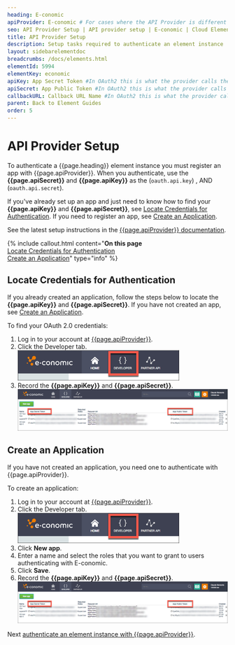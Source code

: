 ```yaml
---
heading: E-conomic
apiProvider: E-conomic # For cases where the API Provider is different than the element name. e;g;, ServiceNow vs. ServiceNow Oauth
seo: API Provider Setup | API provider setup | E-conomic | Cloud Elements API Docs
title: API Provider Setup
description: Setup tasks required to authenticate an element instance
layout: sidebarelementdoc
breadcrumbs: /docs/elements.html
elementId: 5994
elementKey: economic
apiKey: App Secret Token #In OAuth2 this is what the provider calls the apiKey, like Client ID, Consumer Key, API Key, or just Key
apiSecret: App Public Token #In OAuth2 this is what the provider calls the apiSecret, like Client Secret, Consumer Secret, API Secret, or just Secret
callbackURL: Callback URL Name #In OAuth2 this is what the provider calls the callbackURL, like Redirect URL, App URL, or just Callback URL
parent: Back to Element Guides
order: 5
---
```


# API Provider Setup

To authenticate a {{page.heading}} element instance you must register an app with {{page.apiProvider}}. When you authenticate, use the **{{page.apiSecret}}** and **{{page.apiKey}}** as the (`oauth.api.key`) ,  AND (`oauth.api.secret`).

If you've already set up an app and just need to know how to find your **{{page.apiKey}}** and **{{page.apiSecret}}**, see [Locate Credentials for Authentication](#locate-credentials-for-authentication). If you need to register an app, see [Create an Application](#create-an-application).

See the latest setup instructions in the [{{page.apiProvider}} documentation](https://www.e-conomic.com/developer/authentication).

{% include callout.html content="<strong>On this page</strong></br><a href=#locate-credentials-for-authentication>Locate Credentials for Authentication</a></br><a href=#create-an-application>Create an Application</a>" type="info" %}

## Locate Credentials for Authentication

If you already created an application, follow the steps below to locate the **{{page.apiKey}}** and **{{page.apiSecret}}**. If you have not created an app, see [Create an Application](#create-an-application).

To find your OAuth 2.0 credentials:

1. Log in to your account at [{{page.apiProvider}}](https://login.e-conomic.com/global#_ga=2.13357687.1959920065.1521645272-1178512842.1521645272).
2. Click the Developer tab.
![Developer Tab](img/dev-tab.png)
3. Record the **{{page.apiKey}}** and **{{page.apiSecret}}**.
![Key secret and URL](img/economic-creds.png)

## Create an Application

If you have not created an application, you need one to authenticate with {{page.apiProvider}}.

To create an application:

1. Log in to your account at [{{page.apiProvider}}](https://login.e-conomic.com/global#_ga=2.13357687.1959920065.1521645272-1178512842.1521645272).
2. Click the Developer tab.
![Developer Tab](img/dev-tab.png)
4. Click **New app**.
5. Enter a name and select the roles that you want to grant to users authenticating with E-conomic.
6. Click **Save**.
3. Record the **{{page.apiKey}}** and **{{page.apiSecret}}**.
![Key secret and URL](img/economic-creds.png)


Next [authenticate an element instance with {{page.apiProvider}}](authenticate.html).
